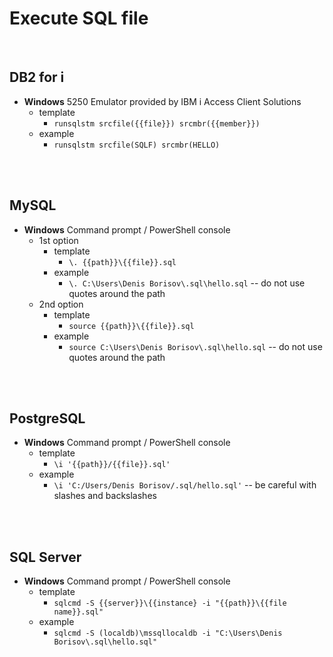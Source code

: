 # Execute SQL file
<br />

## DB2 for i

* **Windows** 5250 Emulator provided by IBM i Access Client Solutions
    * template
        * `runsqlstm srcfile({{file}}) srcmbr({{member}})`
    * example
        * `runsqlstm srcfile(SQLF) srcmbr(HELLO)`
<br />
<br />

## MySQL

* **Windows** Command prompt / PowerShell console
    * 1st option
        * template
            * `\. {{path}}\{{file}}.sql`
        * example
            * `\. C:\Users\Denis Borisov\.sql\hello.sql` -- do not use quotes around the path
    * 2nd option
        * template
            * `source {{path}}\{{file}}.sql`
        * example
            * `source C:\Users\Denis Borisov\.sql\hello.sql` -- do not use quotes around the path
<br />
<br />

## PostgreSQL

* **Windows** Command prompt / PowerShell console
    * template
        * `\i '{{path}}/{{file}}.sql'`
    * example
        * `\i 'C:/Users/Denis Borisov/.sql/hello.sql'` -- be careful with slashes and backslashes
<br />
<br />

## SQL Server

* **Windows** Command prompt / PowerShell console
    * template
        * `sqlcmd -S {{server}}\{{instance} -i "{{path}}\{{file name}}.sql"`
    * example
        * `sqlcmd -S (localdb)\mssqllocaldb -i "C:\Users\Denis Borisov\.sql\hello.sql"`
